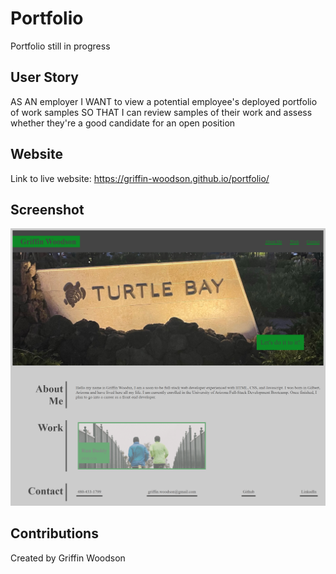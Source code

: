 # Portfolio
Portfolio still in progress

## User Story
AS AN employer
I WANT to view a potential employee's deployed portfolio of work samples
SO THAT I can review samples of their work and assess whether they're a good candidate for an open position

## Website
Link to live website: https://griffin-woodson.github.io/portfolio/

## Screenshot
![griffin-woodson github io_portfolio](https://github.com/griffin-woodson/portfolio/blob/3fec9be7259d4c060536da4844a14c4c2a5cf1c4/assets/images/portfolio-screenshot.png)

## Contributions
Created by Griffin Woodson
